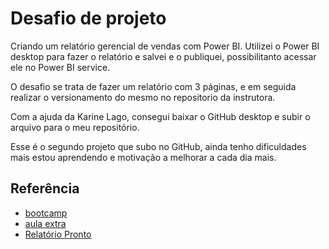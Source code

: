 
# Desafio de projeto 

Criando um relatório gerencial de vendas com Power BI. 
Utilizei o Power BI desktop para fazer o relatório e salvei e o publiquei, possibilitanto acessar ele no Power BI service.

O desafio se trata de fazer um relatório com 3 páginas, e em seguida realizar o versionamento do mesmo no repositorio da instrutora. 

Com a ajuda da Karine Lago, consegui baixar o GitHub desktop e subir o arquivo para o meu repositório. 

Esse é o segundo projeto que subo no GitHub, ainda tenho dificuldades mais estou aprendendo e motivação a melhorar a cada dia mais. 

## Referência

 - [bootcamp](https://web.dio.me/track/coding-the-future-sysvision-data-analytics)
 - [aula extra](https://www.youtube.com/watch?v=rTbSsVFeeI0&t=433s)
 - [Relatório Pronto](https://drive.google.com/file/d/1JHJb9tC9d8YKAvutk8pFdfdZ7KP6GR_F/view?usp=sharing)

